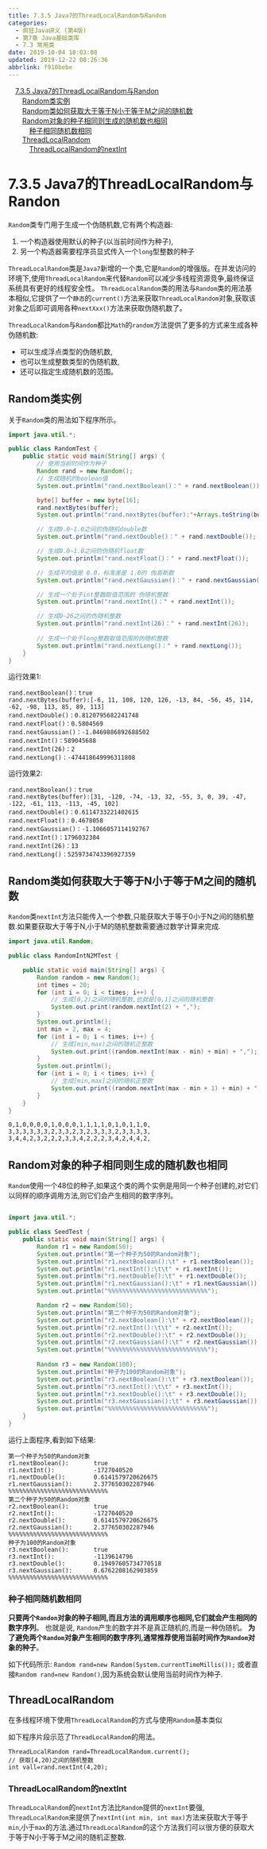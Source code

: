 ```yaml
---
title: 7.3.5 Java7的ThreadLocalRandom与Random
categories: 
  - 疯狂Java讲义 (第4版)
  - 第7章 Java基础类库
  - 7.3 常用类
date: 2019-10-04 18:03:08
updated: 2019-12-22 08:26:36
abbrlink: f910bebe
---
```

<div id='my_toc'><a href="/JavaReadingNotes/f910bebe/#7-3-5-Java7的ThreadLocalRandom与Randon" class="header_1">7.3.5 Java7的ThreadLocalRandom与Randon</a><br><a href="/JavaReadingNotes/f910bebe/#Random类实例" class="header_2">Random类实例</a><br><a href="/JavaReadingNotes/f910bebe/#Random类如何获取大于等于N小于等于M之间的随机数" class="header_2">Random类如何获取大于等于N小于等于M之间的随机数</a><br><a href="/JavaReadingNotes/f910bebe/#Random对象的种子相同则生成的随机数也相同" class="header_2">Random对象的种子相同则生成的随机数也相同</a><br><a href="/JavaReadingNotes/f910bebe/#种子相同随机数相同" class="header_3">种子相同随机数相同</a><br><a href="/JavaReadingNotes/f910bebe/#ThreadLocalRandom" class="header_2">ThreadLocalRandom</a><br><a href="/JavaReadingNotes/f910bebe/#ThreadLocalRandom的nextInt​" class="header_3">ThreadLocalRandom的nextInt​</a><br></div>
<style>.header_1{margin-left: 1em;}.header_2{margin-left: 2em;}.header_3{margin-left: 3em;}.header_4{margin-left: 4em;}.header_5{margin-left: 5em;}.header_6{margin-left: 6em;}</style>
<!--more-->
<script>if (navigator.platform.search('arm')==-1){document.getElementById('my_toc').style.display = 'none';}var e,p = document.getElementsByTagName('p');while (p.length>0) {e = p[0];e.parentElement.removeChild(e);}</script>

<!--end-->
<!--SSTStart-->
# 7.3.5 Java7的ThreadLocalRandom与Randon #

`Random`类专门用于生成一个伪随机数,它有两个构造器:
1. 一个构造器使用默认的种子(以当前时间作为种子),
2. 另一个构造器需要程序员显式传入一个`long`型整数的种子

`ThreadLocalRandom`类是`Java7`新增的一个类,它是`Random`的增强版。在并发访问的环境下,使用`ThreadLocalRandom`来代替`Random`可以减少多线程资源竞争,最终保证系统具有更好的线程安全性。
`ThreadLocalRandom`类的用法与`Random`类的用法基本相似,它提供了一个`静态`的`current()`方法来获取`ThreadLocalRandom`对象,获取该对象之后即可调用各种`nextXxx()`方法来获取伪随机数了。

`ThreadLocalRandom`与`Random`都比`Math`的`random`方法提供了更多的方式来生成各种伪随机数:
- 可以生成浮点类型的伪随机数,
- 也可以生成整数类型的伪随机数,
- 还可以指定生成随机数的范围。

<!--SSTStop-->
## Random类实例 ##
关于`Random`类的用法如下程序所示。
```java
import java.util.*;

public class RandomTest {
    public static void main(String[] args) {
        // 使用当前时间作为种子
        Random rand = new Random();
        // 生成随机的boolean值
        System.out.println("rand.nextBoolean()：" + rand.nextBoolean());

        byte[] buffer = new byte[16];
        rand.nextBytes(buffer);
        System.out.println("rand.nextBytes(buffer):"+Arrays.toString(buffer));

        // 生成0.0~1.0之间的伪随机double数
        System.out.println("rand.nextDouble()：" + rand.nextDouble());

        // 生成0.0~1.0之间的伪随机float数
        System.out.println("rand.nextFloat()：" + rand.nextFloat());

        // 生成平均值是 0.0，标准差是 1.0的 伪高斯数
        System.out.println("rand.nextGaussian()：" + rand.nextGaussian());

        // 生成一个处于int整数取值范围的 伪随机整数
        System.out.println("rand.nextInt()：" + rand.nextInt());

        // 生成0~26之间的伪随机整数
        System.out.println("rand.nextInt(26)：" + rand.nextInt(26));
        
        // 生成一个处于long整数取值范围的伪随机整数
        System.out.println("rand.nextLong()：" + rand.nextLong());
    }
}

```
运行效果1:
```
rand.nextBoolean()：true
rand.nextBytes(buffer):[-6, 11, 108, 120, 126, -13, 84, -56, 45, 114, -62, -98, 113, 85, 89, 113]
rand.nextDouble()：0.8120795682241748
rand.nextFloat()：0.5804569
rand.nextGaussian()：-1.0469886892688502
rand.nextInt()：589045688
rand.nextInt(26)：2
rand.nextLong()：-474418649996311808
```
运行效果2:
```
rand.nextBoolean()：true
rand.nextBytes(buffer):[31, -120, -74, -13, 32, -55, 3, 0, 39, -47, -122, -61, 113, -113, -45, 102]
rand.nextDouble()：0.6114733221402615
rand.nextFloat()：0.4678058
rand.nextGaussian()：-1.1066057114192767
rand.nextInt()：1796032384
rand.nextInt(26)：13
rand.nextLong()：5259734743396927359
```
<!--SSTStart-->
## Random类如何获取大于等于N小于等于M之间的随机数 ##
`Random`类`nextInt`方法只能传入一个参数,只能获取大于等于0小于N之间的随机整数.如果要获取大于等于N,小于M的随机整数需要通过数学计算来完成.
<!--SSTStop-->
```java
import java.util.Random;

public class RandomIntN2MTest {

    public static void main(String[] args) {
        Random random = new Random();
        int times = 20;
        for (int i = 0; i < times; i++) {
            // 生成[0,2)之间的随机整数,也就是[0,1]之间的随机整数
            System.out.print(random.nextInt(2) + ",");
        }
        System.out.println();
        int min = 2, max = 4;
        for (int i = 0; i < times; i++) {
            // 生成[min,max)之间的随机正整数
            System.out.print((random.nextInt(max - min) + min) + ",");
        }
        System.out.println();
        for (int i = 0; i < times; i++) {
            // 生成[min,max]之间的随机正整数
            System.out.print((random.nextInt(max - min + 1) + min) + ",");
        }
    }
}
```
```
0,1,0,0,0,0,1,0,0,0,1,1,1,1,0,1,0,1,1,0,
3,3,3,3,3,3,2,3,3,2,3,2,3,3,3,2,3,3,3,3,
3,4,4,2,3,2,2,2,3,3,4,2,2,2,3,4,2,4,4,2,
```
<!--SSTStart-->
## Random对象的种子相同则生成的随机数也相同 ##
`Random`使用一个48位的种子,如果这个类的两个实例是用同一个种子创建的,对它们以同样的顺序调用方法,则它们会产生相同的数字序列。
<!--SSTStop-->
```java

import java.util.*;

public class SeedTest {
    public static void main(String[] args) {
        Random r1 = new Random(50);
        System.out.println("第一个种子为50的Random对象");
        System.out.println("r1.nextBoolean():\t" + r1.nextBoolean());
        System.out.println("r1.nextInt():\t\t" + r1.nextInt());
        System.out.println("r1.nextDouble():\t" + r1.nextDouble());
        System.out.println("r1.nextGaussian():\t" + r1.nextGaussian());
        System.out.println("%%%%%%%%%%%%%%%%%%%%%%%%%%%%");

        Random r2 = new Random(50);
        System.out.println("第二个种子为50的Random对象");
        System.out.println("r2.nextBoolean():\t" + r2.nextBoolean());
        System.out.println("r2.nextInt():\t\t" + r2.nextInt());
        System.out.println("r2.nextDouble():\t" + r2.nextDouble());
        System.out.println("r2.nextGaussian():\t" + r2.nextGaussian());
        System.out.println("%%%%%%%%%%%%%%%%%%%%%%%%%%%%");
        
        Random r3 = new Random(100);
        System.out.println("种子为100的Random对象");
        System.out.println("r3.nextBoolean():\t" + r3.nextBoolean());
        System.out.println("r3.nextInt():\t\t" + r3.nextInt());
        System.out.println("r3.nextDouble():\t" + r3.nextDouble());
        System.out.println("r3.nextGaussian():\t" + r3.nextGaussian());
        System.out.println("%%%%%%%%%%%%%%%%%%%%%%%%%%%%");
    }
}

```
运行上面程序,看到如下结果:
```
第一个种子为50的Random对象
r1.nextBoolean():       true
r1.nextInt():           -1727040520       
r1.nextDouble():        0.6141579720626675
r1.nextGaussian():      2.377650302287946 
%%%%%%%%%%%%%%%%%%%%%%%%%%%%
第二个种子为50的Random对象
r2.nextBoolean():       true
r2.nextInt():           -1727040520
r2.nextDouble():        0.6141579720626675
r2.nextGaussian():      2.377650302287946
%%%%%%%%%%%%%%%%%%%%%%%%%%%%
种子为100的Random对象
r3.nextBoolean():       true
r3.nextInt():           -1139614796
r3.nextDouble():        0.19497605734770518
r3.nextGaussian():      0.6762208162903859
%%%%%%%%%%%%%%%%%%%%%%%%%%%%
```
<!--SSTStart-->
### 种子相同随机数相同 ###
**只要两个`Randon`对象的种子相同,而且方法的调用顺序也相同,它们就会产生相同的数字序列**。
也就是说, `Random`产生的数字并不是真正随机的,而是一种伪随机。
**为了避免两个`Random`对象产生相同的数字序列,通常推荐使用当前时间作为`Random`对象的种子**。
<!--SSTStop-->
如下代码所示:
`Random rand=new Random(System.currentTimeMillis());`
或者直接`Random rand=new Random()`,因为系统会默认使用当前时间作为种子.

<!--SSTStart-->
## ThreadLocalRandom ##
在多线程环境下使用`ThreadLocalRandom`的方式与使用`Random`基本类似
<!--SSTStop-->
如下程序片段示范了`ThreadLocalRandom`的用法。
```
ThreadLocalRandom rand=ThreadLocalRandom.current();
// 获取[4,20)之间的随机整数
int vall=rand.nextInt(4,20);
```
<!--SSTStart-->
### ThreadLocalRandom的nextInt​ ###
`ThreadLocalRandom`的`nextInt`方法比`Random`提供的`nextInt`要强,
`ThreadLocalRandom`来提供了`nextInt(int min, int max)`方法来获取大于等于`min`,小于`max`的方法.通过`ThreadLocalRandom`的这个方法我们可以很方便的获取大于等于N小于等于M之间的随机正整数.
<!--SSTStop-->

